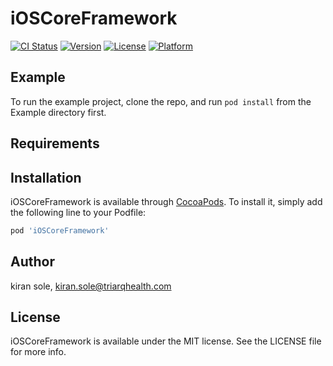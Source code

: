 # iOSCoreFramework

[![CI Status](https://img.shields.io/travis/bharatbhamare/iOSCoreFramework.svg?style=flat)](https://travis-ci.org/bharatbhamare/iOSCoreFramework)
[![Version](https://img.shields.io/cocoapods/v/iOSCoreFramework.svg?style=flat)](https://cocoapods.org/pods/iOSCoreFramework)
[![License](https://img.shields.io/cocoapods/l/iOSCoreFramework.svg?style=flat)](https://cocoapods.org/pods/iOSCoreFramework)
[![Platform](https://img.shields.io/cocoapods/p/iOSCoreFramework.svg?style=flat)](https://cocoapods.org/pods/iOSCoreFramework)

## Example

To run the example project, clone the repo, and run `pod install` from the Example directory first.

## Requirements

## Installation

iOSCoreFramework is available through [CocoaPods](https://cocoapods.org). To install
it, simply add the following line to your Podfile:

```ruby
pod 'iOSCoreFramework'
```

## Author

kiran sole, kiran.sole@triarqhealth.com

## License

iOSCoreFramework is available under the MIT license. See the LICENSE file for more info.
